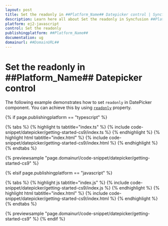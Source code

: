 ```yaml
---
layout: post
title: Set the readonly in ##Platform_Name## Datepicker control | Syncfusion
description: Learn here all about Set the readonly in Syncfusion ##Platform_Name## Datepicker control of Syncfusion Essential JS 2 and more.
platform: ej2-javascript
control: Set the readonly 
publishingplatform: ##Platform_Name##
documentation: ug
domainurl: ##DomainURL##
---
```


# Set the readonly in ##Platform_Name## Datepicker control

The following example demonstrates how to set `readonly` in DatePicker component. You can achieve this by using [`readonly`](../../api/datepicker#readonly) property.

{% if page.publishingplatform == "typescript" %}

 {% tabs %}
{% highlight ts tabtitle="index.ts" %}
{% include code-snippet/datepicker/getting-started-cs9/index.ts %}
{% endhighlight %}
{% highlight html tabtitle="index.html" %}
{% include code-snippet/datepicker/getting-started-cs9/index.html %}
{% endhighlight %}
{% endtabs %}
        
{% previewsample "page.domainurl/code-snippet/datepicker/getting-started-cs9" %}

{% elsif page.publishingplatform == "javascript" %}

{% tabs %}
{% highlight js tabtitle="index.js" %}
{% include code-snippet/datepicker/getting-started-cs9/index.js %}
{% endhighlight %}
{% highlight html tabtitle="index.html" %}
{% include code-snippet/datepicker/getting-started-cs9/index.html %}
{% endhighlight %}
{% endtabs %}

{% previewsample "page.domainurl/code-snippet/datepicker/getting-started-cs9" %}
{% endif %}
